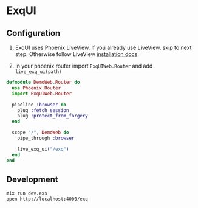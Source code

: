 # ExqUI

## Configuration

1) ExqUI uses Phoenix LiveView. If you already use LiveView, skip to
next step. Otherwise follow LiveView [installation docs](https://hexdocs.pm/phoenix_live_view/installation.html).

2) In your phoenix router import `ExqUIWeb.Router` and add
`live_exq_ui(path)`

```elixir
defmodule DemoWeb.Router do
  use Phoenix.Router
  import ExqUIWeb.Router

  pipeline :browser do
    plug :fetch_session
    plug :protect_from_forgery
  end

  scope "/", DemoWeb do
    pipe_through :browser

    live_exq_ui("/exq")
  end
end
```

## Development


```sh
mix run dev.exs
open http://localhost:4000/exq
```
